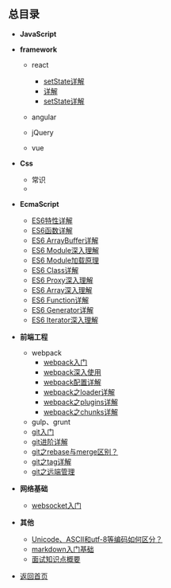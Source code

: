 ## 总目录

* **JavaScript**

* **framework**
    - react
        + [setState详解]()
        + [详解]()
        + [setState详解]()

    - angular
    - jQuery
    - vue

* **Css**
    - 常识
    - 

* **EcmaScript**
    - [ES6特性详解](./ECMAScript)
    - [ES6函数详解](./ECMAScript/ES6/ES6Function)
    - [ES6 ArrayBuffer详解](./ECMAScript/ES6/ES6ArrayBuffer)
    - [ES6 Module深入理解](./ECMAScript/ES6/ES6Module)
    - [ES6 Module加载原理](./ECMAScript/ES6/ES6import)
    - [ES6 Class详解](./ECMAScript/ES6/ES6Class)
    - [ES6 Proxy深入理解](./ECMAScript/ES6/ES6Proxy)
    - [ES6 Array深入理解](./ECMAScript/ES6/ES6Array)
    - [ES6 Function详解](./ECMAScript/ES6/ES6Function)
    - [ES6 Generator详解](./ECMAScript/ES6/ES6Generator)
    - [ES6 Iterator深入理解](./ECMAScript/ES6/ES6Iterator)

* **前端工程**
    - webpack
        + [webpack入门](./structure/webpack)
        + [webpack深入使用](./structure/webpack/advanced)  
        + [webpack配置详解](./structure/webpack/config)
        + [webpack之loader详解](./structure/webpack/Loader)
        + [webpack之plugins详解](./structure/webpack/plugins)
        + [webpack之chunks详解](./structure/webpack/chunks)
    - gulp、grunt
    - [git入门](./team/git)
    - [git进阶详解](./team/git/advanced)
    - [git之rebase与merge区别？](./team/git/rebase)
    - [git之tag详解](./team/git/tags)
    - [git之远端管理](./team/git/remote)

* **网络基础**
    - [websocket入门](./http/websocket)

* **其他**
    - [Unicode、ASCII和utf-8等编码如何区分？](./http/unicode)
    - [markdown入门基础](./team/Markdown)
    - [面试知识点概要](./team/interview/simpleInterview)

* [返回首页](./)